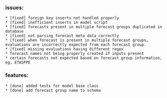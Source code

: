 ### issues:
    * [fixed] foreign key inserts not handled properly
	* [fixed] inefficient inserts in model script
    * [fixed] forecasts present in multiple forecast groups duplicated in database
    * [fixed] not parsing forecast meta data correctly
	* [fixed] when forecast is present in multiple forecast groups, evaluations are incorrectly expected from each forecast group.
	* [fixed] missing evaluations having different regex
	* forecast names not being properly created if inputs present
	* certain forecasts not expected based on forecast group information, eg, ETASPPE

### features:
    * [done] added tests for model base class
	* [done] add forecast group name to schema


